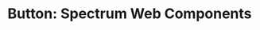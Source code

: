 ---
layout: examples.njk
title: 'Button: Spectrum Web Components'
displayName: Button
componentName: button
componentHeading: sp-button
tags:
  - component-examples
---